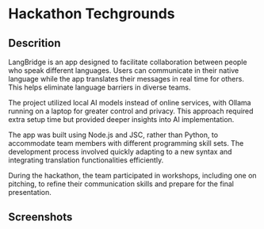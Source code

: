 # Hackathon Techgrounds

## Descrition
LangBridge is an app designed to facilitate collaboration between people who speak different languages. Users can communicate in their native language while the app translates their messages in real time for others. This helps eliminate language barriers in diverse teams.

The project utilized local AI models instead of online services, with Ollama running on a laptop for greater control and privacy. This approach required extra setup time but provided deeper insights into AI implementation.

The app was built using Node.js and JSC, rather than Python, to accommodate team members with different programming skill sets. The development process involved quickly adapting to a new syntax and integrating translation functionalities efficiently.

During the hackathon, the team participated in workshops, including one on pitching, to refine their communication skills and prepare for the final presentation.

## Screenshots

